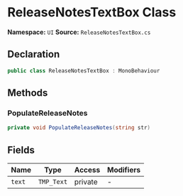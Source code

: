 # ReleaseNotesTextBox Class

**Namespace:** `UI`
**Source:** `ReleaseNotesTextBox.cs`

## Declaration

```csharp
public class ReleaseNotesTextBox : MonoBehaviour
```

## Methods

### PopulateReleaseNotes

```csharp
private void PopulateReleaseNotes(string str)
```

## Fields

| Name | Type | Access | Modifiers |
|------|------|--------|-----------|
| `text` | `TMP_Text` | private | - |

